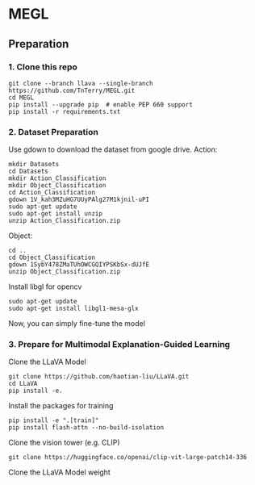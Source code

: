 # MEGL

## Preparation

### 1. Clone this repo
```
git clone --branch llava --single-branch https://github.com/TnTerry/MEGL.git
cd MEGL
pip install --upgrade pip  # enable PEP 660 support
pip install -r requirements.txt
```

### 2. Dataset Preparation
Use gdown to download the dataset from google drive.
Action:
```Shell
mkdir Datasets
cd Datasets
mkdir Action_Classification
mkdir Object_Classification
cd Action_Classification
gdown 1V_kah3MZuHG7UUyPAlg27M1kjnil-uPI
sudo apt-get update
sudo apt-get install unzip
unzip Action_Classification.zip
```

Object:
```Shell
cd ..
cd Object_Classification
gdown 1SybY478ZMaTUhOWCGQIYPSKbSx-dUJfE
unzip Object_Classification.zip
```

Install libgl for opencv
```Shell
sudo apt-get update
sudo apt-get install libgl1-mesa-glx
```

Now, you can simply fine-tune the model

### 3. Prepare for Multimodal Explanation-Guided Learning

Clone the LLaVA Model
```
git clone https://github.com/haotian-liu/LLaVA.git
cd LLaVA
pip install -e.
```

Install the packages for training
```
pip install -e ".[train]"
pip install flash-attn --no-build-isolation
```

Clone the vision tower (e.g. CLIP)
```
git clone https://huggingface.co/openai/clip-vit-large-patch14-336
```

Clone the LLaVA Model weight
```

```
